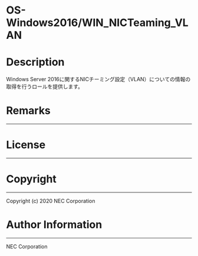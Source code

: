 OS-Windows2016/WIN_NICTeaming_VLAN
=======================================================
# Description
Windows Server 2016に関するNICチーミング設定（VLAN）についての情報の取得を行うロールを提供します。

# Remarks
-------

# License
-------

# Copyright
---------
Copyright (c) 2020 NEC Corporation

# Author Information
------------------
NEC Corporation
